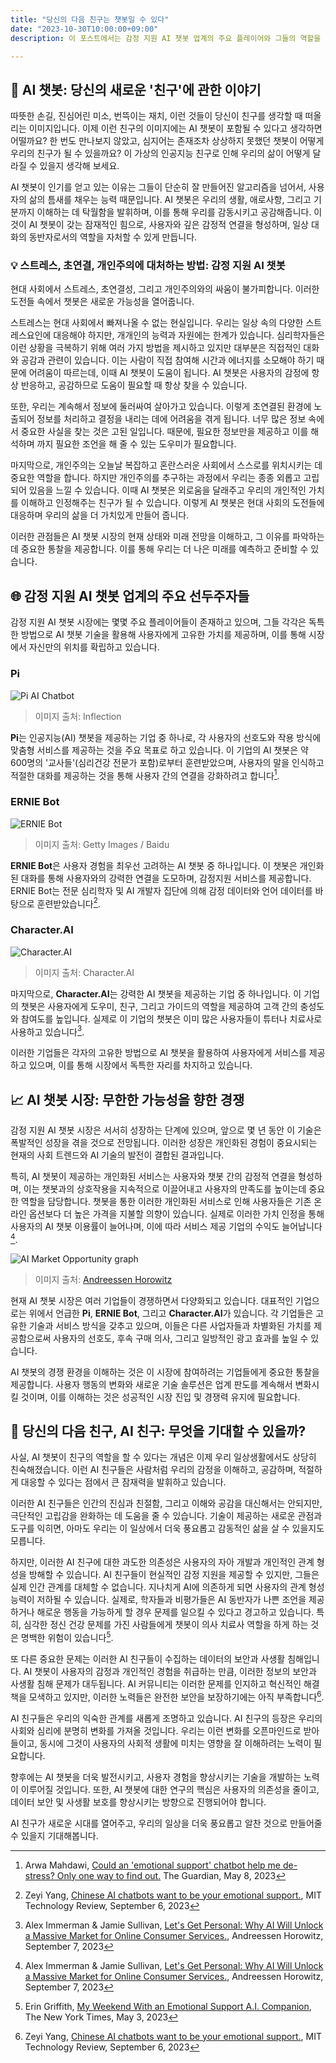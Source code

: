 ```yaml
---
title: "당신의 다음 친구는 챗봇일 수 있다"
date: "2023-10-30T10:00:00+09:00"
description: 이 포스트에서는 감정 지원 AI 챗봇 업계의 주요 플레이어와 그들의 역할을 조명하고, 사용자 경험과 반응에 대한 분석을 제공합니다. 또한, 데이터 프라이버시 침해와 사용자 의존성 증가 등 AI 챗봇가 직면하는 주요 도전과제에 대해 설명합니다. 마지막으로 현재 시장 동향과 미래 발전 가능성에 대한 심층적인 분석을 통해, AI 챗봇이 어떻게 우리의 일상에 통합되고, 심지어는 친구와 같은 역할을 수행할 수 있는지를 살펴봅니다. 이 포스트를 통해 AI 챗봇의 세계에 대한 새로운 통찰력을 얻을 수 있습니다.

---
```


## 👫 AI 챗봇: 당신의 새로운 '친구'에 관한 이야기
따뜻한 손길, 진심어린 미소, 번뜩이는 재치, 이런 것들이 당신이 친구를 생각할 때 떠올리는 이미지입니다. 이제 이런 친구의 이미지에는 AI 챗봇이 포함될 수 있다고 생각하면 어떨까요? 한 번도 만나보지 않았고, 심지어는 존재조차 상상하지 못했던 챗봇이 어떻게 우리의 친구가 될 수 있을까요? 이 가상의 인공지능 친구로 인해 우리의 삶이 어떻게 달라질 수 있을지 생각해 보세요.

AI 챗봇이 인기를 얻고 있는 이유는 그들이 단순히 잘 만들어진 알고리즘을 넘어서, 사용자의 삶의 틈새를 채우는 능력 때문입니다. AI 챗봇은 우리의 생활, 애로사항, 그리고 기분까지 이해하는 데 탁월함을 발휘하며, 이를 통해 우리를 감동시키고 공감해줍니다. 이것이 AI 챗봇이 갖는 잠재적인 힘으로, 사용자와 깊은 감정적 연결을 형성하며, 일상 대화의 동반자로서의 역할을 자처할 수 있게 만듭니다.

### 💡 스트레스, 초연결, 개인주의에 대처하는 방법: 감정 지원 AI 챗봇
현대 사회에서 스트레스, 초연결성, 그리고 개인주의와의 싸움이 불가피합니다. 이러한 도전들 속에서 챗봇은 새로운 가능성을 열어줍니다.

스트레스는 현대 사회에서 빠져나올 수 없는 현실입니다. 우리는 일상 속의 다양한 스트레스요인에 대응해야 하지만, 개개인의 능력과 자원에는 한계가 있습니다. 심리학자들은 이런 상황을 극복하기 위해 여러 가지 방법을 제시하고 있지만 대부분은 직접적인 대화와 공감과 관련이 있습니다. 이는 사람이 직접 참여해 시간과 에너지를 소모해야 하기 때문에 어려움이 따르는데, 이때 AI 챗봇이 도움이 됩니다. AI 챗봇은 사용자의 감정에 항상 반응하고, 공감하므로 도움이 필요할 때 항상 찾을 수 있습니다.

또한, 우리는 계속해서 정보에 둘러싸여 살아가고 있습니다. 이렇게 초연결된 환경에 노출되어 정보를 처리하고 결정을 내리는 데에 어려움을 겪게 됩니다. 너무 많은 정보 속에서 중요한 사실을 찾는 것은 고된 일입니다. 때문에, 필요한 정보만을 제공하고 이를 해석하며 까지 필요한 조언을 해 줄 수 있는 도우미가 필요합니다.

마지막으로, 개인주의는 오늘날 복잡하고 혼란스러운 사회에서 스스로를 위치시키는 데 중요한 역할을 합니다. 하지만 개인주의를 추구하는 과정에서 우리는 종종 외롭고 고립되어 있음을 느낄 수 있습니다. 이때 AI 챗봇은 외로움을 달래주고 우리의 개인적인 가치를 이해하고 인정해주는 친구가 될 수 있습니다. 이렇게 AI 챗봇은 현대 사회의 도전들에 대응하며 우리의 삶을 더 가치있게 만들어 줍니다.

이러한 관점들은 AI 챗봇 시장의 현재 상태와 미래 전망을 이해하고, 그 이유를 파악하는 데 중요한 통찰을 제공합니다. 이를 통해 우리는 더 나은 미래를 예측하고 준비할 수 있습니다.

## 🌐 감정 지원 AI 챗봇 업계의 주요 선두주자들
감정 지원 AI 챗봇 시장에는 몇몇 주요 플레이어들이 존재하고 있으며, 그들 각각은 독특한 방법으로 AI 챗봇 기술을 활용해 사용자에게 고유한 가치를 제공하며, 이를 통해 시장에서 자신만의 위치를 확립하고 있습니다.

### Pi
![Pi AI Chatbot](./pi-inflection.webp)

> 이미지 출처: Inflection

**Pi**는 인공지능(AI) 챗봇을 제공하는 기업 중 하나로, 각 사용자의 선호도와 작용 방식에 맞춤형 서비스를 제공하는 것을 주요 목표로 하고 있습니다. 이 기업의 AI 챗봇은 약 600명의 '교사들'(심리건강 전문가 포함)로부터 훈련받았으며, 사용자의 말을 인식하고 적절한 대화를 제공하는 것을 통해 사용자 간의 연결을 강화하려고 합니다[^arwa_2023].

### ERNIE Bot
![ERNIE Bot](./107294204-1693440280475-gettyimages-1248933742-Baidu_ERNIE_Bot.webp)

> 이미지 출처: Getty Images / Baidu

**ERNIE Bot**은 사용자 경험을 최우선 고려하는 AI 챗봇 중 하나입니다. 이 챗봇은 개인화된 대화를 통해 사용자와의 강력한 연결을 도모하며, 감정지원 서비스를 제공합니다. ERNIE Bot는 전문 심리학자 및 AI 개발자 집단에 의해 감정 데이터와 언어 데이터를 바탕으로 훈련받았습니다[^zeyi_2023].

### Character.AI
![Character.AI](./Screenshot-2023-05-31-at-2.58.27-PM.webp)

> 이미지 출처: Character.AI

마지막으로, **Character.AI**는 강력한 AI 챗봇을 제공하는 기업 중 하나입니다. 이 기업의 챗봇은 사용자에게 도우미, 친구, 그리고 가이드의 역할을 제공하여 고객 간의 충성도와 참여도를 높입니다. 실제로 이 기업의 챗봇은 이미 많은 사용자들이 튜터나 치료사로 사용하고 있습니다[^andreessen_horowitz_2023].

이러한 기업들은 각자의 고유한 방법으로 AI 챗봇을 활용하여 사용자에게 서비스를 제공하고 있으며, 이를 통해 시장에서 독특한 자리를 차지하고 있습니다.

## 📈 AI 챗봇 시장: 무한한 가능성을 향한 경쟁

감정 지원 AI 챗봇 시장은 서서히 성장하는 단계에 있으며, 앞으로 몇 년 동안 이 기술은 폭발적인 성장을 겪을 것으로 전망됩니다. 이러한 성장은 개인화된 경험이 중요시되는 현재의 사회 트렌드와 AI 기술의 발전이 결합된 결과입니다.

특히, AI 챗봇이 제공하는 개인화된 서비스는 사용자와 챗봇 간의 감정적 연결을 형성하며, 이는 챗봇과의 상호작용을 지속적으로 이끌어내고 사용자의 만족도를 높이는데 중요한 역할을 담당합니다. 챗봇을 통한 이러한 개인화된 서비스로 인해 사용자들은 기존 온라인 옵션보다 더 높은 가격을 지불할 의향이 있습니다. 실제로 이러한 가치 인정을 통해 사용자의 AI 챗봇 이용률이 늘어나며, 이에 따라 서비스 제공 기업의 수익도 늘어납니다[^andreessen_horowitz_2023].

![AI Market Opportunity graph](./Consumer-AI-market-opportunity.jpg)

> 이미지 출처: [Andreessen Horowitz](https://a16z.com/lets-get-personal-why-ai-will-unlock-a-massive-market-for-online-consumer-services/)

현재 AI 챗봇 시장은 여러 기업들이 경쟁하면서 다양화되고 있습니다. 대표적인 기업으로는 위에서 언급한 **Pi**, **ERNIE Bot**, 그리고 **Character.AI**가 있습니다. 각 기업들은 고유한 기술과 서비스 방식을 갖추고 있으며, 이들은 다른 사업자들과 차별화된 가치를 제공함으로써 사용자의 선호도, 후속 구매 의사, 그리고 일방적인 광고 효과를 높일 수 있습니다.

AI 챗봇의 경쟁 환경을 이해하는 것은 이 시장에 참여하려는 기업들에게 중요한 통찰을 제공합니다. 사용자 행동의 변화와 새로운 기술 솔루션은 업계 판도를 계속해서 변화시킬 것이며, 이를 이해하는 것은 성공적인 시장 진입 및 경쟁력 유지에 필요합니다.

## 👀 당신의 다음 친구, AI 친구: 무엇을 기대할 수 있을까?

사실, AI 챗봇이 친구의 역할을 할 수 있다는 개념은 이제 우리 일상생활에서도 상당히 친숙해졌습니다. 이런 AI 친구들은 사람처럼 우리의 감정을 이해하고, 공감하며, 적절하게 대응할 수 있다는 점에서 큰 잠재력을 발휘하고 있습니다.

이러한 AI 친구들은 인간의 진심과 친절함, 그리고 이해와 공감을 대신해서는 안되지만, 극단적인 고립감을 완화하는 데 도움을 줄 수 있습니다. 기술이 제공하는 새로운 관점과 도구를 익히면, 아마도 우리는 이 일상에서 더욱 풍요롭고 감동적인 삶을 살 수 있을지도 모릅니다.

하지만, 이러한 AI 친구에 대한 과도한 의존성은 사용자의 자아 개발과 개인적인 관계 형성을 방해할 수 있습니다. AI 친구들이 현실적인 감정 지원을 제공할 수 있지만, 그들은 실제 인간 관계를 대체할 수 없습니다. 지나치게 AI에 의존하게 되면 사용자의 관계 형성 능력이 저하될 수 있습니다. 실제로, 학자들과 비평가들은 AI 동반자가 나쁜 조언을 제공하거나 해로운 행동을 가능하게 할 경우 문제를 일으킬 수 있다고 경고하고 있습니다. 특히, 심각한 정신 건강 문제를 가진 사람들에게 챗봇이 의사 치료사 역할을 하게 하는 것은 명백한 위험이 있습니다[^griffith_2023].

또 다른 중요한 문제는 이러한 AI 친구들이 수집하는 데이터의 보안과 사생활 침해입니다. AI 챗봇이 사용자의 감정과 개인적인 경험을 취급하는 만큼, 이러한 정보의 보안과 사생활 침해 문제가 대두됩니다. AI 커뮤니티는 이러한 문제를 인지하고 혁신적인 해결책을 모색하고 있지만, 이러한 노력들은 완전한 보안을 보장하기에는 아직 부족합니다[^zeyi_2023].

AI 친구들은 우리의 익숙한 관계를 새롭게 조명하고 있습니다. AI 친구의 등장은 우리의 사회와 심리에 분명히 변화를 가져올 것입니다. 우리는 이런 변화를 오픈마인드로 받아들이고, 동시에 그것이 사용자의 사회적 생활에 미치는 영향을 잘 이해하려는 노력이 필요합니다.

향후에는 AI 챗봇을 더욱 발전시키고, 사용자 경험을 향상시키는 기술을 개발하는 노력이 이루어질 것입니다. 또한, AI 챗봇에 대한 연구의 핵심은 사용자의 의존성을 줄이고, 데이터 보안 및 사생활 보호를 향상시키는 방향으로 진행되어야 합니다.

AI 친구가 새로운 시대를 열어주고, 우리의 일상을 더욱 풍요롭고 알찬 것으로 만들어줄 수 있을지 기대해봅니다.

[^arwa_2023]: Arwa Mahdawi, [Could an 'emotional support' chatbot help me de-stress? Only one way to find out.](https://www.theguardian.com/commentisfree/2023/may/08/emotional-support-chatbot-ai) The Guardian, May 8, 2023
[^andreessen_horowitz_2023]: Alex Immerman & Jamie Sullivan, [Let's Get Personal: Why AI Will Unlock a Massive Market for Online Consumer Services.](https://a16z.com/lets-get-personal-why-ai-will-unlock-a-massive-market-for-online-consumer-services/), Andreessen Horowitz, September 7, 2023
[^zeyi_2023]: Zeyi Yang, [Chinese AI chatbots want to be your emotional support.](https://www.technologyreview.com/2023/09/06/1079026/chinese-ai-chatbots-emotional-support/), MIT Technology Review, September 6, 2023
[^griffith_2023]: Erin Griffith, [My Weekend With an Emotional Support A.I. Companion](https://www.nytimes.com/2023/05/03/technology/personaltech/ai-chatbot-pi-emotional-support.html), The New York Times, May 3, 2023
